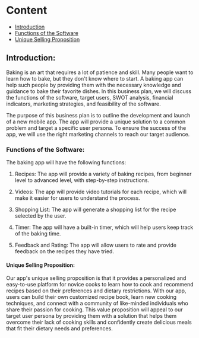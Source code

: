 # Content

- [Introduction](#introduction)
- [Functions of the Software](#functions-of-the-software)
- [Unique Selling Proposition](#unique-selling-proposition)



## Introduction:

Baking is an art that requires a lot of patience and skill. Many people want to learn how to bake, but they don't know where to start. A baking app can help such people by providing them with the necessary knowledge and guidance to bake their favorite dishes. In this business plan, we will discuss the functions of the software, target users, SWOT analysis, financial indicators, marketing strategies, and feasibility of the software.

The purpose of this business plan is to outline the development and launch of a new mobile app. The app will provide a unique solution to a common problem and target a specific user persona. To ensure the success of the app, we will use the right marketing channels to reach our target audience.




### Functions of the Software:

The baking app will have the following functions:

1. Recipes: The app will provide a variety of baking recipes, from beginner level to advanced level, with step-by-step instructions.

2. Videos: The app will provide video tutorials for each recipe, which will make it easier for users to understand the process.

3. Shopping List: The app will generate a shopping list for the recipe selected by the user.

4. Timer: The app will have a built-in timer, which will help users keep track of the baking time.

5. Feedback and Rating: The app will allow users to rate and provide feedback on the recipes they have tried.



#### Unique Selling Proposition:

Our app's unique selling proposition is that it provides a personalized and easy-to-use platform for novice cooks to learn how to cook and recommend recipes based on their preferences and dietary restrictions. With our app, users can build their own customized recipe book, learn new cooking techniques, and connect with a community of like-minded individuals who share their passion for cooking. This value proposition will appeal to our target user persona by providing them with a solution that helps them overcome their lack of cooking skills and confidently create delicious meals that fit their dietary needs and preferences.
